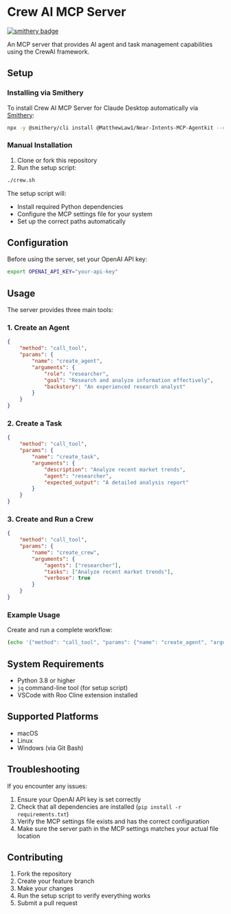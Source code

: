 # Crew AI MCP Server

[![smithery badge](https://smithery.ai/badge/@MatthewLaw1/Near-Intents-MCP-Agentkit)](https://smithery.ai/server/@MatthewLaw1/Near-Intents-MCP-Agentkit)

An MCP server that provides AI agent and task management capabilities using the CrewAI framework.

## Setup

### Installing via Smithery

To install Crew AI MCP Server for Claude Desktop automatically via [Smithery](https://smithery.ai/server/@MatthewLaw1/Near-Intents-MCP-Agentkit):

```bash
npx -y @smithery/cli install @MatthewLaw1/Near-Intents-MCP-Agentkit --client claude
```

### Manual Installation
1. Clone or fork this repository
2. Run the setup script:
```bash
./crew.sh
```

The setup script will:
- Install required Python dependencies
- Configure the MCP settings file for your system
- Set up the correct paths automatically

## Configuration

Before using the server, set your OpenAI API key:
```bash
export OPENAI_API_KEY="your-api-key"
```

## Usage

The server provides three main tools:

### 1. Create an Agent
```json
{
    "method": "call_tool",
    "params": {
        "name": "create_agent",
        "arguments": {
            "role": "researcher",
            "goal": "Research and analyze information effectively",
            "backstory": "An experienced research analyst"
        }
    }
}
```

### 2. Create a Task
```json
{
    "method": "call_tool",
    "params": {
        "name": "create_task",
        "arguments": {
            "description": "Analyze recent market trends",
            "agent": "researcher",
            "expected_output": "A detailed analysis report"
        }
    }
}
```

### 3. Create and Run a Crew
```json
{
    "method": "call_tool",
    "params": {
        "name": "create_crew",
        "arguments": {
            "agents": ["researcher"],
            "tasks": ["Analyze recent market trends"],
            "verbose": true
        }
    }
}
```

### Example Usage

Create and run a complete workflow:
```bash
(echo '{"method": "call_tool", "params": {"name": "create_agent", "arguments": {"role": "researcher", "goal": "Research and analyze information effectively", "backstory": "An experienced research analyst"}}}'; echo '{"method": "call_tool", "params": {"name": "create_task", "arguments": {"description": "Analyze recent market trends", "agent": "researcher", "expected_output": "A detailed analysis report"}}}'; echo '{"method": "call_tool", "params": {"name": "create_crew", "arguments": {"agents": ["researcher"], "tasks": ["Analyze recent market trends"], "verbose": true}}}') | python3 src/crew_server.py
```

## System Requirements

- Python 3.8 or higher
- `jq` command-line tool (for setup script)
- VSCode with Roo Cline extension installed

## Supported Platforms

- macOS
- Linux
- Windows (via Git Bash)

## Troubleshooting

If you encounter any issues:

1. Ensure your OpenAI API key is set correctly
2. Check that all dependencies are installed (`pip install -r requirements.txt`)
3. Verify the MCP settings file exists and has the correct configuration
4. Make sure the server path in the MCP settings matches your actual file location

## Contributing

1. Fork the repository
2. Create your feature branch
3. Make your changes
4. Run the setup script to verify everything works
5. Submit a pull request
